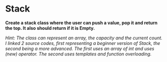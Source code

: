# Stack

**Create a stack class where the user can push a value, pop it and return the top. It also should return if it is Empty.**

*Hint: The class can represent an array, the capacity and the current count.*
*I linked 2 source codes, first representing a beginner version of Stack, the second being a more advanced. The first uses an array of int and uses (new) operator. The second uses templates and function overloading.*